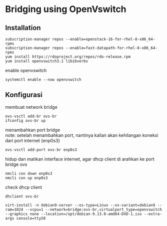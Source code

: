 # Bridging using OpenVswitch

## Installation
```
subscription-manager repos --enable=openstack-16-for-rhel-8-x86_64-rpms
subscription-manager repos --enable=fast-datapath-for-rhel-8-x86_64-rpms
yum install https://rdoproject.org/repos/rdo-release.rpm
yum install openvswitch3.1 libibverbs

```
enable openvswitch
```
systemctl enable --now openvswitch
```



## Konfigurasi

membuat network bridge

```
ovs-vsctl add-br ovs-br
ifconfig ovs-br up
```

menambahkan port bridge
<br>note: setelah menambahkan port, nantinya kalian akan kehilangan koneksi dari port internet (enp0s3)
```
ovs-vsctl add-port ovs-br enp0s3
```

hidup dan matikan interface internet, agar dhcp client di arahkan ke port bridge ovs
```
nmcli con down enp0s3
nmcli con up enp0s3
```

check dhcp client
```
dhclient ovs-br
```
```
virt-install -n debian9-server --os-type=Linux --os-variant=debian9 --ram=1024 --vcpu=1 --network=bridge:ovs-br,virtualport_type=openvswitch --graphics none --location=/opt/debian-9.13.0-amd64-DVD-1.iso --extra-args console=ttyS0
```

<!-- ```
ip tuntap add mode tap vport1
ifconfig vport1 up
ovs-vsctl add-port ovs-br vport1
ovs-vsctl show
```

Buat sebuah file xml untuk define vport baru ke libvirt, untuk ip address yang digunakan pastikan satu network dengan interface ovs-br
```
nano /tmp/vport1.xml
```
isi file
```
<network>
  <name>vport1</name>
  <forward mode='nat'/>
  <bridge name='vport1' stp='on' delay='0'/>
  <ip address='192.168.189.100' netmask='255.255.255.0'>
    <dhcp>
      <range start='192.168.189.200' end='192.168.189.254'/>
    </dhcp>
  </ip>
</network>
```

```
virsh net-define /tmp/vport1.xml
virsh net-list --all
virsh net-start vport1
```
Selanjutnya kalian bisa langsung mendefine network openvswitch ke kvm kalian -->